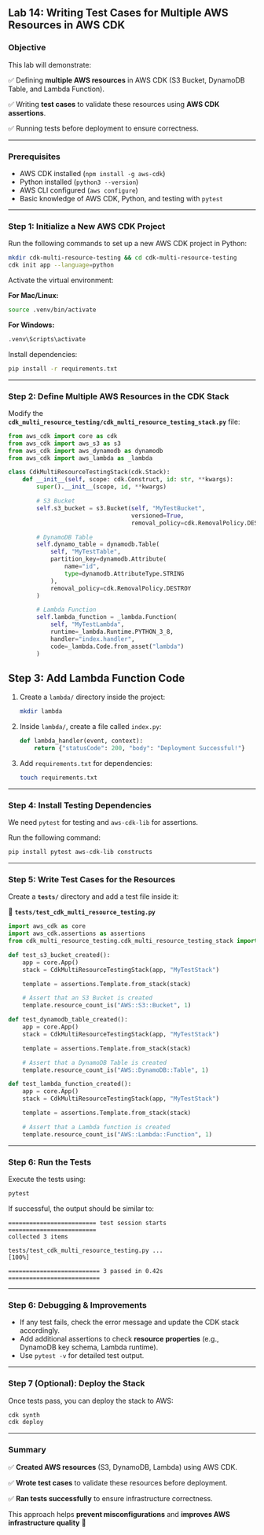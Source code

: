 ## **Lab 14: Writing Test Cases for Multiple AWS Resources in AWS CDK**  

### **Objective**  
This lab will demonstrate:  

✅ Defining **multiple AWS resources** in AWS CDK (S3 Bucket, DynamoDB Table, and Lambda Function).  

✅ Writing **test cases** to validate these resources using **AWS CDK assertions**.  

✅ Running tests before deployment to ensure correctness.  

---

### **Prerequisites**  
- AWS CDK installed (`npm install -g aws-cdk`)  
- Python installed (`python3 --version`)  
- AWS CLI configured (`aws configure`)  
- Basic knowledge of AWS CDK, Python, and testing with `pytest`  

---

### **Step 1: Initialize a New AWS CDK Project**  
Run the following commands to set up a new AWS CDK project in Python:  

```sh
mkdir cdk-multi-resource-testing && cd cdk-multi-resource-testing
cdk init app --language=python
```

Activate the virtual environment:  

**For Mac/Linux:**  
```sh
source .venv/bin/activate
```

**For Windows:**  
```sh
.venv\Scripts\activate
```

Install dependencies:  
```sh
pip install -r requirements.txt
```

---

### **Step 2: Define Multiple AWS Resources in the CDK Stack**  
Modify the **`cdk_multi_resource_testing/cdk_multi_resource_testing_stack.py`** file:  

```python
from aws_cdk import core as cdk
from aws_cdk import aws_s3 as s3
from aws_cdk import aws_dynamodb as dynamodb
from aws_cdk import aws_lambda as _lambda

class CdkMultiResourceTestingStack(cdk.Stack):
    def __init__(self, scope: cdk.Construct, id: str, **kwargs):
        super().__init__(scope, id, **kwargs)

        # S3 Bucket
        self.s3_bucket = s3.Bucket(self, "MyTestBucket",
                                   versioned=True,
                                   removal_policy=cdk.RemovalPolicy.DESTROY)

        # DynamoDB Table
        self.dynamo_table = dynamodb.Table(
            self, "MyTestTable",
            partition_key=dynamodb.Attribute(
                name="id",
                type=dynamodb.AttributeType.STRING
            ),
            removal_policy=cdk.RemovalPolicy.DESTROY
        )

        # Lambda Function
        self.lambda_function = _lambda.Function(
            self, "MyTestLambda",
            runtime=_lambda.Runtime.PYTHON_3_8,
            handler="index.handler",
            code=_lambda.Code.from_asset("lambda")
        )
```

## **Step 3: Add Lambda Function Code**
1. Create a `lambda/` directory inside the project:
   ```sh
   mkdir lambda
   ```
2. Inside `lambda/`, create a file called `index.py`:
   ```python
   def lambda_handler(event, context):
       return {"statusCode": 200, "body": "Deployment Successful!"}
   ```
3. Add `requirements.txt` for dependencies:
   ```sh
   touch requirements.txt
   ```
---

### **Step 4: Install Testing Dependencies**  
We need `pytest` for testing and `aws-cdk-lib` for assertions.  

Run the following command:  
```sh
pip install pytest aws-cdk-lib constructs
```

---

### **Step 5: Write Test Cases for the Resources**  
Create a **`tests/`** directory and add a test file inside it:  

📄 **`tests/test_cdk_multi_resource_testing.py`**  

```python
import aws_cdk as core
import aws_cdk.assertions as assertions
from cdk_multi_resource_testing.cdk_multi_resource_testing_stack import CdkMultiResourceTestingStack

def test_s3_bucket_created():
    app = core.App()
    stack = CdkMultiResourceTestingStack(app, "MyTestStack")

    template = assertions.Template.from_stack(stack)

    # Assert that an S3 Bucket is created
    template.resource_count_is("AWS::S3::Bucket", 1)

def test_dynamodb_table_created():
    app = core.App()
    stack = CdkMultiResourceTestingStack(app, "MyTestStack")

    template = assertions.Template.from_stack(stack)

    # Assert that a DynamoDB Table is created
    template.resource_count_is("AWS::DynamoDB::Table", 1)

def test_lambda_function_created():
    app = core.App()
    stack = CdkMultiResourceTestingStack(app, "MyTestStack")

    template = assertions.Template.from_stack(stack)

    # Assert that a Lambda function is created
    template.resource_count_is("AWS::Lambda::Function", 1)
```

---

### **Step 6: Run the Tests**  
Execute the tests using:  
```sh
pytest
```
If successful, the output should be similar to:  
```
========================= test session starts =========================
collected 3 items

tests/test_cdk_multi_resource_testing.py ...                     [100%]

========================== 3 passed in 0.42s ==========================
```

---

### **Step 6: Debugging & Improvements**  
- If any test fails, check the error message and update the CDK stack accordingly.  
- Add additional assertions to check **resource properties** (e.g., DynamoDB key schema, Lambda runtime).  
- Use `pytest -v` for detailed test output.  

---

### **Step 7 (Optional): Deploy the Stack**  
Once tests pass, you can deploy the stack to AWS:  
```sh
cdk synth
cdk deploy
```

---

### **Summary**  
✅ **Created AWS resources** (S3, DynamoDB, Lambda) using AWS CDK.  

✅ **Wrote test cases** to validate these resources before deployment.  

✅ **Ran tests successfully** to ensure infrastructure correctness.  

This approach helps **prevent misconfigurations** and **improves AWS infrastructure quality** 🚀